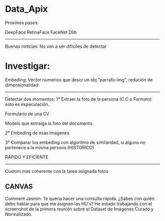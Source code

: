 # Data_Apix

Proximos pasos:

DeepFace
RetinaFace
FaceNet
Dlib

---
Buenas noticias: No van a ser dificiles de detectar

# Investigar:
Embeding: Vector numerico que descr un obj "parrafo-img", redución de dimensionalidad.

---
Detectar dos momentos:
1° Extraer la foto de la persona (C.C o Formato) esto es expeculación.

Formulario de una CV

Modelo que extraiga la foto del documento.

2° Embeding de esas imagenes

3° Comparar los embeding con algoritmo de similaridad, si alguno no pertenece a la misma persona (HISTORICO)

RAPIDO Y EFICIENTE

---
Custom mas coherente con la tarea asignada fotos

CANVAS
---
Comment Jasmin:
Te queria hacer una consulta rápida. ¿Sabes con quién debo hablar para que me asignen las HU's? He estado trabajando con el screenshot de la primera reunión sobre el Dataset de Imágenes Curado y Normalizado.